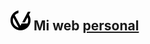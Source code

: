 ## <img src="/public/favicon.svg" alt="logo" width="32" height="32"> Mi web [personal](https://www.oscarinadev.com)


